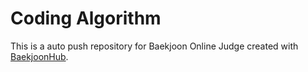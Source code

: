 # Coding Algorithm
This is a auto push repository for Baekjoon Online Judge created with [BaekjoonHub](https://github.com/BaekjoonHub/BaekjoonHub).
